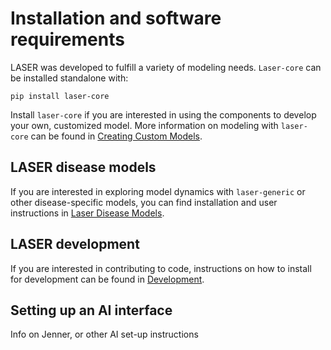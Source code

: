 # Installation and software requirements

LASER was developed to fulfill a variety of modeling needs. `Laser-core` can be installed standalone with:

```
pip install laser-core
```

Install `laser-core` if you are interested in using the components to develop your own, customized model. More information on modeling with `laser-core` can be found in [Creating Custom Models](get-started/custom.md).


## LASER disease models

If you are interested in exploring model dynamics with `laser-generic` or other disease-specific models, you can find installation and user instructions in [Laser Disease Models](get-started/index.md).


## LASER development

If you are interested in contributing to code, instructions on how to install for development can be found in [Development](development.md).


## Setting up an AI interface

Info on Jenner, or other AI set-up instructions
